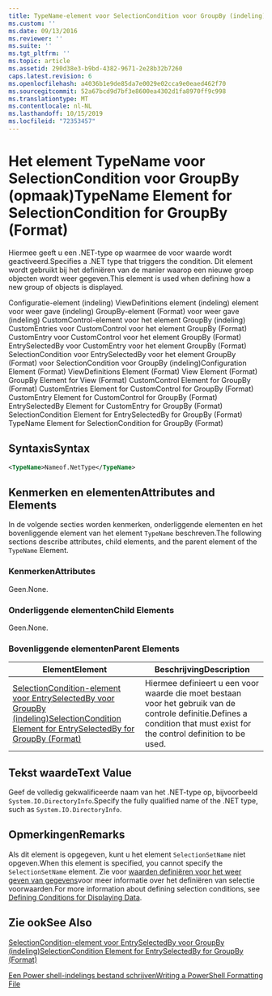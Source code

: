 ```yaml
---
title: TypeName-element voor SelectionCondition voor GroupBy (indeling) | Microsoft Docs
ms.custom: ''
ms.date: 09/13/2016
ms.reviewer: ''
ms.suite: ''
ms.tgt_pltfrm: ''
ms.topic: article
ms.assetid: 290d38e3-b9bd-4382-9671-2e28b32b7260
caps.latest.revision: 6
ms.openlocfilehash: a4036b1e9de85da7e0029e02cca9e0eaed462f70
ms.sourcegitcommit: 52a67bcd9d7bf3e8600ea4302d1fa8970ff9c998
ms.translationtype: MT
ms.contentlocale: nl-NL
ms.lasthandoff: 10/15/2019
ms.locfileid: "72353457"
---
```

# <a name="typename-element-for-selectioncondition-for-groupby-format"></a><span data-ttu-id="9adf4-102">Het element TypeName voor SelectionCondition voor GroupBy (opmaak)</span><span class="sxs-lookup"><span data-stu-id="9adf4-102">TypeName Element for SelectionCondition for GroupBy (Format)</span></span>

<span data-ttu-id="9adf4-103">Hiermee geeft u een .NET-type op waarmee de voor waarde wordt geactiveerd.</span><span class="sxs-lookup"><span data-stu-id="9adf4-103">Specifies a .NET type that triggers the condition.</span></span> <span data-ttu-id="9adf4-104">Dit element wordt gebruikt bij het definiëren van de manier waarop een nieuwe groep objecten wordt weer gegeven.</span><span class="sxs-lookup"><span data-stu-id="9adf4-104">This element is used when defining how a new group of objects is displayed.</span></span>

<span data-ttu-id="9adf4-105">Configuratie-element (indeling) ViewDefinitions element (indeling) element voor weer gave (indeling) GroupBy-element (Format) voor weer gave (indeling) CustomControl-element voor het element GroupBy (indeling) CustomEntries voor CustomControl voor het element GroupBy (Format) CustomEntry voor CustomControl voor het element GroupBy (Format) EntrySelectedBy voor CustomEntry voor het element GroupBy (Format) SelectionCondition voor EntrySelectedBy voor het element GroupBy (Format) voor SelectionCondition voor GroupBy (indeling)</span><span class="sxs-lookup"><span data-stu-id="9adf4-105">Configuration Element (Format) ViewDefinitions Element (Format) View Element (Format) GroupBy Element for View (Format) CustomControl Element for GroupBy (Format) CustomEntries Element for CustomControl for GroupBy (Format) CustomEntry Element for CustomControl for GroupBy (Format) EntrySelectedBy Element for CustomEntry for GroupBy (Format) SelectionCondition Element for EntrySelectedBy for GroupBy (Format) TypeName Element for SelectionCondition for GroupBy  (Format)</span></span>

## <a name="syntax"></a><span data-ttu-id="9adf4-106">Syntaxis</span><span class="sxs-lookup"><span data-stu-id="9adf4-106">Syntax</span></span>

```xml
<TypeName>Nameof.NetType</TypeName>

```

## <a name="attributes-and-elements"></a><span data-ttu-id="9adf4-107">Kenmerken en elementen</span><span class="sxs-lookup"><span data-stu-id="9adf4-107">Attributes and Elements</span></span>

<span data-ttu-id="9adf4-108">In de volgende secties worden kenmerken, onderliggende elementen en het bovenliggende element van het element `TypeName` beschreven.</span><span class="sxs-lookup"><span data-stu-id="9adf4-108">The following sections describe attributes, child elements, and the parent element of the `TypeName` Element.</span></span>

### <a name="attributes"></a><span data-ttu-id="9adf4-109">Kenmerken</span><span class="sxs-lookup"><span data-stu-id="9adf4-109">Attributes</span></span>

<span data-ttu-id="9adf4-110">Geen.</span><span class="sxs-lookup"><span data-stu-id="9adf4-110">None.</span></span>

### <a name="child-elements"></a><span data-ttu-id="9adf4-111">Onderliggende elementen</span><span class="sxs-lookup"><span data-stu-id="9adf4-111">Child Elements</span></span>

<span data-ttu-id="9adf4-112">Geen.</span><span class="sxs-lookup"><span data-stu-id="9adf4-112">None.</span></span>

### <a name="parent-elements"></a><span data-ttu-id="9adf4-113">Bovenliggende elementen</span><span class="sxs-lookup"><span data-stu-id="9adf4-113">Parent Elements</span></span>

|<span data-ttu-id="9adf4-114">Element</span><span class="sxs-lookup"><span data-stu-id="9adf4-114">Element</span></span>|<span data-ttu-id="9adf4-115">Beschrijving</span><span class="sxs-lookup"><span data-stu-id="9adf4-115">Description</span></span>|
|-------------|-----------------|
|[<span data-ttu-id="9adf4-116">SelectionCondition-element voor EntrySelectedBy voor GroupBy (indeling)</span><span class="sxs-lookup"><span data-stu-id="9adf4-116">SelectionCondition Element for EntrySelectedBy for GroupBy (Format)</span></span>](./selectioncondition-element-for-entryselectedby-for-groupby-format.md)|<span data-ttu-id="9adf4-117">Hiermee definieert u een voor waarde die moet bestaan voor het gebruik van de controle definitie.</span><span class="sxs-lookup"><span data-stu-id="9adf4-117">Defines a condition that must exist for the control definition to be used.</span></span>|

## <a name="text-value"></a><span data-ttu-id="9adf4-118">Tekst waarde</span><span class="sxs-lookup"><span data-stu-id="9adf4-118">Text Value</span></span>

<span data-ttu-id="9adf4-119">Geef de volledig gekwalificeerde naam van het .NET-type op, bijvoorbeeld `System.IO.DirectoryInfo`.</span><span class="sxs-lookup"><span data-stu-id="9adf4-119">Specify the fully qualified name of the .NET type, such as `System.IO.DirectoryInfo`.</span></span>

## <a name="remarks"></a><span data-ttu-id="9adf4-120">Opmerkingen</span><span class="sxs-lookup"><span data-stu-id="9adf4-120">Remarks</span></span>

<span data-ttu-id="9adf4-121">Als dit element is opgegeven, kunt u het element `SelectionSetName` niet opgeven.</span><span class="sxs-lookup"><span data-stu-id="9adf4-121">When this element is specified, you cannot specify the `SelectionSetName` element.</span></span> <span data-ttu-id="9adf4-122">Zie voor [waarden definiëren voor het weer geven van gegevens](./defining-conditions-for-displaying-data.md)voor meer informatie over het definiëren van selectie voorwaarden.</span><span class="sxs-lookup"><span data-stu-id="9adf4-122">For more information about defining selection conditions, see [Defining Conditions for Displaying Data](./defining-conditions-for-displaying-data.md).</span></span>

## <a name="see-also"></a><span data-ttu-id="9adf4-123">Zie ook</span><span class="sxs-lookup"><span data-stu-id="9adf4-123">See Also</span></span>

[<span data-ttu-id="9adf4-124">SelectionCondition-element voor EntrySelectedBy voor GroupBy (indeling)</span><span class="sxs-lookup"><span data-stu-id="9adf4-124">SelectionCondition Element for EntrySelectedBy for GroupBy (Format)</span></span>](./selectioncondition-element-for-entryselectedby-for-groupby-format.md)

[<span data-ttu-id="9adf4-125">Een Power shell-indelings bestand schrijven</span><span class="sxs-lookup"><span data-stu-id="9adf4-125">Writing a PowerShell Formatting File</span></span>](./writing-a-powershell-formatting-file.md)
